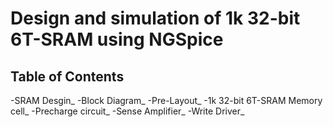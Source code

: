 # Design and simulation of 1k 32-bit 6T-SRAM using NGSpice
## Table of Contents
-SRAM Desgin_
-Block Diagram_
-Pre-Layout_
  -1k 32-bit 6T-SRAM Memory cell_
  -Precharge circuit_
  -Sense Amplifier_
  -Write Driver_
